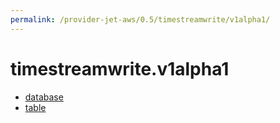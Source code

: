 ```yaml
---
permalink: /provider-jet-aws/0.5/timestreamwrite/v1alpha1/
---
```


# timestreamwrite.v1alpha1



* [database](database.md)
* [table](table.md)